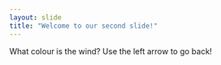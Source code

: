 ```yaml
---
layout: slide
title: "Welcome to our second slide!"
---
```

What colour is the wind?
Use the left arrow to go back!
